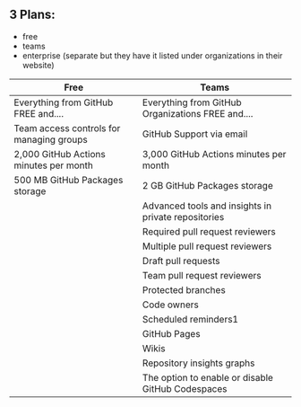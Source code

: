 
## 3 Plans:
- free
- teams
- enterprise (separate but they have it listed under organizations in their website)

| **Free**                                 | **Teams**                                           |
| ---------------------------------------- | --------------------------------------------------- |
| Everything from GitHub FREE and....      | Everything from GitHub Organizations FREE and....   |
| Team access controls for managing groups | GitHub Support via email                            |
| 2,000 GitHub Actions minutes per month   | 3,000 GitHub Actions minutes per month              |
| 500 MB GitHub Packages storage           | 2 GB GitHub Packages storage                        |
|                                          | Advanced tools and insights in private repositories |
|                                          | Required pull request reviewers                     |
|                                          | Multiple pull request reviewers                     |
|                                          | Draft pull requests                                 |
|                                          | Team pull request reviewers                         |
|                                          | Protected branches                                  |
|                                          | Code owners                                         |
|                                          | Scheduled reminders1                                |
|                                          | GitHub Pages                                        |
|                                          | Wikis                                               |
|                                          | Repository insights graphs                          |
|                                          | The option to enable or disable GitHub Codespaces   |